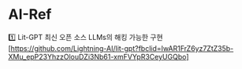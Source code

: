 # AI-Ref

1️⃣ Lit-GPT 최신 오픈 소스 LLMs의 해킹 가능한 구현[https://github.com/Lightning-AI/lit-gpt?fbclid=IwAR1FrZ6yz7ZtZ35b-XMu_epP23YhzzOlouDZi3Nb61-xmFVYpR3CeyUGQbo]
